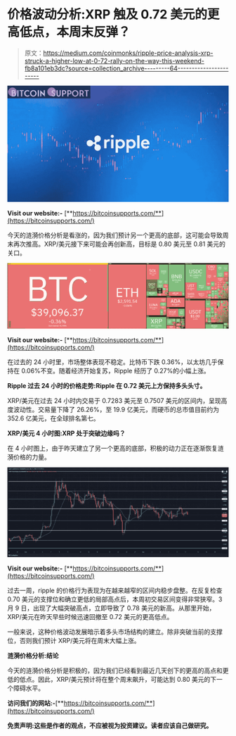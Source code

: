 # 价格波动分析:XRP 触及 0.72 美元的更高低点，本周末反弹？

> 原文：<https://medium.com/coinmonks/ripple-price-analysis-xrp-struck-a-higher-low-at-0-72-rally-on-the-way-this-weekend-fb8a101eb3dc?source=collection_archive---------64----------------------->

![](img/98cbdd2e6d860c1bfd504137dabc552e.png)

**Visit our website:-** [**https://bitcoinsupports.com/**](https://bitcoinsupports.com/)

今天的涟漪价格分析是看涨的，因为我们预计另一个更高的底部，这可能会导致周末再次推高。XRP/美元接下来可能会再创新高，目标是 0.80 美元至 0.81 美元的关口。

![](img/1af00701b7430bbcfb95d273043e40b4.png)

**Visit our website:-** [**https://bitcoinsupports.com/**](https://bitcoinsupports.com/)

在过去的 24 小时里，市场整体表现不稳定。比特币下跌 0.36%，以太坊几乎保持在 0.06%不变。随着经济开始复苏，Ripple 经历了 0.27%的小幅上涨。

**Ripple 过去 24 小时的价格走势:Ripple 在 0.72 美元上方保持多头头寸。**

XRP/美元在过去 24 小时内交易于 0.7283 美元至 0.7507 美元的区间内，呈现高度波动性。交易量下降了 26.26%，至 19.9 亿美元，而硬币的总市值目前约为 352.6 亿美元，在全球排名第七。

**XRP/美元 4 小时图:XRP 处于突破边缘吗？**

在 4 小时图上，由于昨天建立了另一个更高的底部，积极的动力正在逐渐恢复涟漪价格的力量。

![](img/8856f03db8f2c9b5180e2b07b336cbcc.png)

**Visit our website:-** [**https://bitcoinsupports.com/**](https://bitcoinsupports.com/)

过去一周，ripple 的价格行为表现为在越来越窄的区间内稳步盘整。在反复检查 0.70 美元的支撑位和确立更低的局部高点后，本周初交易区间变得非常狭窄。3 月 9 日，出现了大幅突破高点，立即导致了 0.78 美元的新高。从那里开始，XRP/美元在昨天早些时候迅速回撤至 0.72 美元的更高低点。

一般来说，这种价格波动发展暗示着多头市场结构的建立。除非突破当前的支撑位，否则我们预计 XRP/美元将在周末大幅上涨。

**涟漪价格分析:结论**

今天的涟漪价格分析是积极的，因为我们已经看到最近几天创下的更高的高点和更低的低点。因此，XRP/美元预计将在整个周末飙升，可能达到 0.80 美元的下一个障碍水平。

**访问我们的网站:-**[**https://bitcoinsupports.com/**](https://bitcoinsupports.com/)

**免责声明:这些是作者的观点，不应被视为投资建议。读者应该自己做研究。**